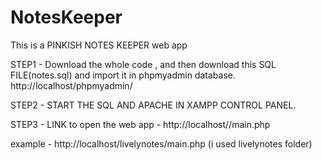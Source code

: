 # NotesKeeper
This is a PINKISH NOTES KEEPER  web app

STEP1 - Download the whole  code , and then download this SQL FILE(notes.sql) and import it in phpmyadmin database.
http://localhost/phpmyadmin/

STEP2 - START THE SQL AND APACHE IN XAMPP CONTROL PANEL.

STEP3 - 
LINK to open the web app -  http://localhost/<Add Folder name in which you downloaded and saved the code>/main.php
  
 example - http://localhost/livelynotes/main.php (i used livelynotes folder)

